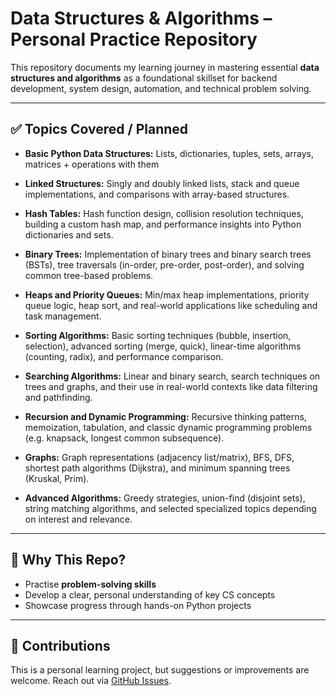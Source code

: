 # Data Structures & Algorithms – Personal Practice Repository

This repository documents my learning journey in mastering essential **data structures and algorithms** as a foundational skillset for backend development, system design, automation, and technical problem solving.

---

## ✅ Topics Covered / Planned

- **Basic Python Data Structures:** Lists, dictionaries, tuples, sets, arrays, matrices + operations with them

- **Linked Structures:** Singly and doubly linked lists, stack and queue implementations, and comparisons with array-based structures.

- **Hash Tables:** Hash function design, collision resolution techniques, building a custom hash map, and performance insights into Python dictionaries and sets.

- **Binary Trees:** Implementation of binary trees and binary search trees (BSTs), tree traversals (in-order, pre-order, post-order), and solving common tree-based problems.

- **Heaps and Priority Queues:** Min/max heap implementations, priority queue logic, heap sort, and real-world applications like scheduling and task management.

- **Sorting Algorithms:** Basic sorting techniques (bubble, insertion, selection), advanced sorting (merge, quick), linear-time algorithms (counting, radix), and performance comparison.

- **Searching Algorithms:** Linear and binary search, search techniques on trees and graphs, and their use in real-world contexts like data filtering and pathfinding.

- **Recursion and Dynamic Programming:** Recursive thinking patterns, memoization, tabulation, and classic dynamic programming problems (e.g. knapsack, longest common subsequence).

- **Graphs:** Graph representations (adjacency list/matrix), BFS, DFS, shortest path algorithms (Dijkstra), and minimum spanning trees (Kruskal, Prim).

- **Advanced Algorithms:** Greedy strategies, union-find (disjoint sets), string matching algorithms, and selected specialized topics depending on interest and relevance.

---

## 🧠 Why This Repo?

- Practise **problem-solving skills**
- Develop a clear, personal understanding of key CS concepts
- Showcase progress through hands-on Python projects


---

## 🤝 Contributions

This is a personal learning project, but suggestions or improvements are welcome. Reach out via [GitHub Issues](https://github.com/JafarDigital/data-structures-algorithms/issues).

